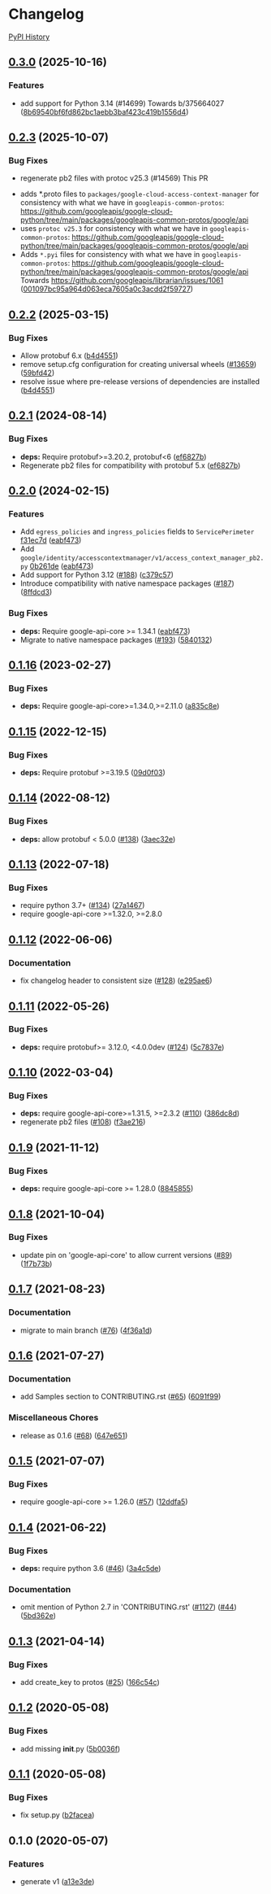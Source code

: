# Changelog

[PyPI History][1]

[1]: https://pypi.org/project/google-cloud-access-context-manager/#history

## [0.3.0](https://github.com/googleapis/google-cloud-python/compare/google-cloud-access-context-manager-v0.2.3...google-cloud-access-context-manager-v0.3.0) (2025-10-16)


### Features

* add support for Python 3.14 (#14699) Towards b/375664027 ([8b69540bf6fd862bc1aebb3baf423c419b1556d4](https://github.com/googleapis/google-cloud-python/commit/8b69540bf6fd862bc1aebb3baf423c419b1556d4))

## [0.2.3](https://github.com/googleapis/google-cloud-python/compare/google-cloud-access-context-manager-v0.2.2...google-cloud-access-context-manager-v0.2.3) (2025-10-07)


### Bug Fixes

* regenerate pb2 files with protoc v25.3 (#14569) This PR
- adds *.proto files to `packages/google-cloud-access-context-manager`
for consistency with what we have in `googleapis-common-protos`:
https://github.com/googleapis/google-cloud-python/tree/main/packages/googleapis-common-protos/google/api
- uses `protoc v25.3` for consistency with what we have in
`googleapis-common-protos`:
https://github.com/googleapis/google-cloud-python/tree/main/packages/googleapis-common-protos/google/api
- Adds `*.pyi` files for consistency with what we have in
`googleapis-common-protos`:
https://github.com/googleapis/google-cloud-python/tree/main/packages/googleapis-common-protos/google/api
Towards https://github.com/googleapis/librarian/issues/1061 ([001097bc95a964d063eca7605a0c3acdd2f59727](https://github.com/googleapis/google-cloud-python/commit/001097bc95a964d063eca7605a0c3acdd2f59727))

## [0.2.2](https://github.com/googleapis/google-cloud-python/compare/google-cloud-access-context-manager-v0.2.1...google-cloud-access-context-manager-v0.2.2) (2025-03-15)


### Bug Fixes

* Allow protobuf 6.x ([b4d4551](https://github.com/googleapis/google-cloud-python/commit/b4d45514e4ab630334a54eb4201576062ecc1958))
* remove setup.cfg configuration for creating universal wheels ([#13659](https://github.com/googleapis/google-cloud-python/issues/13659)) ([59bfd42](https://github.com/googleapis/google-cloud-python/commit/59bfd42cf8a2eaeed696a7504890bce5aae815ce))
* resolve issue where pre-release versions of dependencies are installed ([b4d4551](https://github.com/googleapis/google-cloud-python/commit/b4d45514e4ab630334a54eb4201576062ecc1958))

## [0.2.1](https://github.com/googleapis/python-access-context-manager/compare/v0.2.0...v0.2.1) (2024-08-14)


### Bug Fixes

* **deps:** Require protobuf&gt;=3.20.2, protobuf&lt;6 ([ef6827b](https://github.com/googleapis/python-access-context-manager/commit/ef6827b2aa9519abf760ddd20cd9ea0f228c4272))
* Regenerate pb2 files for compatibility with protobuf 5.x ([ef6827b](https://github.com/googleapis/python-access-context-manager/commit/ef6827b2aa9519abf760ddd20cd9ea0f228c4272))

## [0.2.0](https://github.com/googleapis/python-access-context-manager/compare/v0.1.16...v0.2.0) (2024-02-15)


### Features

* Add `egress_policies` and `ingress_policies` fields to `ServicePerimeter` [f31ec7d](https://github.com/googleapis/googleapis/commit/f31ec7d4d1f27fd76594165ae41a344465e9f228) ([eabf473](https://github.com/googleapis/python-access-context-manager/commit/eabf4737124074f8107a0dac716cb68134edf721))
* Add `google/identity/accesscontextmanager/v1/access_context_manager_pb2.py` [0b261de](https://github.com/googleapis/googleapis/commit/0b261def1cb4c61a9ddbb8bf14b103ce6add1bce) ([eabf473](https://github.com/googleapis/python-access-context-manager/commit/eabf4737124074f8107a0dac716cb68134edf721))
* Add support for Python 3.12 ([#188](https://github.com/googleapis/python-access-context-manager/issues/188)) ([c379c57](https://github.com/googleapis/python-access-context-manager/commit/c379c573573207ef6e6f355aa569e19149ef2824))
* Introduce compatibility with native namespace packages ([#187](https://github.com/googleapis/python-access-context-manager/issues/187)) ([8ffdcd3](https://github.com/googleapis/python-access-context-manager/commit/8ffdcd31ecc4a4b8e18b8534257ff02c391339f7))


### Bug Fixes

* **deps:** Require google-api-core &gt;= 1.34.1 ([eabf473](https://github.com/googleapis/python-access-context-manager/commit/eabf4737124074f8107a0dac716cb68134edf721))
* Migrate to native namespace packages ([#193](https://github.com/googleapis/python-access-context-manager/issues/193)) ([5840132](https://github.com/googleapis/python-access-context-manager/commit/58401328a92f418cb43492459971a7f2b7d712f2))

## [0.1.16](https://github.com/googleapis/python-access-context-manager/compare/v0.1.15...v0.1.16) (2023-02-27)


### Bug Fixes

* **deps:** Require google-api-core&gt;=1.34.0,>=2.11.0 ([a835c8e](https://github.com/googleapis/python-access-context-manager/commit/a835c8ef404c56b06fd446ee177bcb59daf0353a))

## [0.1.15](https://github.com/googleapis/python-access-context-manager/compare/v0.1.14...v0.1.15) (2022-12-15)


### Bug Fixes

* **deps:** Require protobuf &gt;=3.19.5 ([09d0f03](https://github.com/googleapis/python-access-context-manager/commit/09d0f0342ef60981a57458228435626d69129f70))

## [0.1.14](https://github.com/googleapis/python-access-context-manager/compare/v0.1.13...v0.1.14) (2022-08-12)


### Bug Fixes

* **deps:** allow protobuf < 5.0.0 ([#138](https://github.com/googleapis/python-access-context-manager/issues/138)) ([3aec32e](https://github.com/googleapis/python-access-context-manager/commit/3aec32e555659b0581afdc2c2d2ed67c7de26c0d))

## [0.1.13](https://github.com/googleapis/python-access-context-manager/compare/v0.1.12...v0.1.13) (2022-07-18)


### Bug Fixes

* require python 3.7+ ([#134](https://github.com/googleapis/python-access-context-manager/issues/134)) ([27a1467](https://github.com/googleapis/python-access-context-manager/commit/27a1467e68d440b7c2a73a6b5dbcfe6bd199dd05))
* require google-api-core >=1.32.0, >=2.8.0


## [0.1.12](https://github.com/googleapis/python-access-context-manager/compare/v0.1.11...v0.1.12) (2022-06-06)


### Documentation

* fix changelog header to consistent size ([#128](https://github.com/googleapis/python-access-context-manager/issues/128)) ([e295ae6](https://github.com/googleapis/python-access-context-manager/commit/e295ae6b031d86543c54562f1011560272753898))

## [0.1.11](https://github.com/googleapis/python-access-context-manager/compare/v0.1.10...v0.1.11) (2022-05-26)


### Bug Fixes

* **deps:** require protobuf>= 3.12.0, <4.0.0dev ([#124](https://github.com/googleapis/python-access-context-manager/issues/124)) ([5c7837e](https://github.com/googleapis/python-access-context-manager/commit/5c7837eca6e49f465df306275f96ebece076364b))

## [0.1.10](https://github.com/googleapis/python-access-context-manager/compare/v0.1.9...v0.1.10) (2022-03-04)


### Bug Fixes

* **deps:** require google-api-core>=1.31.5, >=2.3.2 ([#110](https://github.com/googleapis/python-access-context-manager/issues/110)) ([386dc8d](https://github.com/googleapis/python-access-context-manager/commit/386dc8dccbfa4ffee275ae92543b83e9dfc6f05e))
* regenerate pb2 files ([#108](https://github.com/googleapis/python-access-context-manager/issues/108)) ([f3ae216](https://github.com/googleapis/python-access-context-manager/commit/f3ae216524db604166447ccec2d646fb038ce3bb))

## [0.1.9](https://www.github.com/googleapis/python-access-context-manager/compare/v0.1.8...v0.1.9) (2021-11-12)


### Bug Fixes

* **deps:** require google-api-core >= 1.28.0 ([8845855](https://www.github.com/googleapis/python-access-context-manager/commit/8845855497454dbf62edd65dee958057a959db41))

## [0.1.8](https://www.github.com/googleapis/python-access-context-manager/compare/v0.1.7...v0.1.8) (2021-10-04)


### Bug Fixes

* update pin on 'google-api-core' to allow current versions ([#89](https://www.github.com/googleapis/python-access-context-manager/issues/89)) ([1f7b73b](https://www.github.com/googleapis/python-access-context-manager/commit/1f7b73b947011999b82976027ade8218d58ac788))

## [0.1.7](https://www.github.com/googleapis/python-access-context-manager/compare/v0.1.6...v0.1.7) (2021-08-23)


### Documentation

* migrate to main branch ([#76](https://www.github.com/googleapis/python-access-context-manager/issues/76)) ([4f36a1d](https://www.github.com/googleapis/python-access-context-manager/commit/4f36a1dad07554ef676c7b01a9f1bd0e132bdb01))

## [0.1.6](https://www.github.com/googleapis/python-access-context-manager/compare/v0.1.5...v0.1.6) (2021-07-27)


### Documentation

* add Samples section to CONTRIBUTING.rst ([#65](https://www.github.com/googleapis/python-access-context-manager/issues/65)) ([6091f99](https://www.github.com/googleapis/python-access-context-manager/commit/6091f999347e91f24842030bf1fb2e528cd4a6b5))


### Miscellaneous Chores

* release as 0.1.6 ([#68](https://www.github.com/googleapis/python-access-context-manager/issues/68)) ([647e651](https://www.github.com/googleapis/python-access-context-manager/commit/647e6513cef26eabb593c6f3e7a41780bc20648c))

## [0.1.5](https://www.github.com/googleapis/python-access-context-manager/compare/v0.1.4...v0.1.5) (2021-07-07)


### Bug Fixes

* require google-api-core >= 1.26.0 ([#57](https://www.github.com/googleapis/python-access-context-manager/issues/57)) ([12ddfa5](https://www.github.com/googleapis/python-access-context-manager/commit/12ddfa58a5c4951da5753858701a83b297d38be2))

## [0.1.4](https://www.github.com/googleapis/python-access-context-manager/compare/v0.1.3...v0.1.4) (2021-06-22)


### Bug Fixes

* **deps:** require python 3.6 ([#46](https://www.github.com/googleapis/python-access-context-manager/issues/46)) ([3a4c5de](https://www.github.com/googleapis/python-access-context-manager/commit/3a4c5def322acc5bd16bdbeafef6d3235b5eadab))


### Documentation

* omit mention of Python 2.7 in 'CONTRIBUTING.rst' ([#1127](https://www.github.com/googleapis/python-access-context-manager/issues/1127)) ([#44](https://www.github.com/googleapis/python-access-context-manager/issues/44)) ([5bd362e](https://www.github.com/googleapis/python-access-context-manager/commit/5bd362e10d1fd84f31bca28345560dbb9f71437f))

## [0.1.3](https://www.github.com/googleapis/python-access-context-manager/compare/v0.1.2...v0.1.3) (2021-04-14)


### Bug Fixes

* add create_key to protos ([#25](https://www.github.com/googleapis/python-access-context-manager/issues/25)) ([166c54c](https://www.github.com/googleapis/python-access-context-manager/commit/166c54cd73d2cfac6d45df2a676389f252fd73e3))

## [0.1.2](https://www.github.com/googleapis/python-access-context-manager/compare/v0.1.1...v0.1.2) (2020-05-08)


### Bug Fixes

* add missing __init__.py ([5b0036f](https://www.github.com/googleapis/python-access-context-manager/commit/5b0036f6155ea90a7501076487cb048ce1640e0e))

## [0.1.1](https://www.github.com/googleapis/python-access-context-manager/compare/v0.1.0...v0.1.1) (2020-05-08)


### Bug Fixes

* fix setup.py ([b2facea](https://www.github.com/googleapis/python-access-context-manager/commit/b2faceabc0aab7a3e1a590d71fef3ede1113a08b))

## 0.1.0 (2020-05-07)


### Features

* generate v1 ([a13e3de](https://www.github.com/googleapis/python-access-context-manager/commit/a13e3de91ee249d6d0640977315881f3bef0c844))

